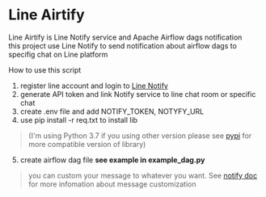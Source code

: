 # Line Airtify
Line Airtify is Line Notify service and Apache Airflow dags notification  
this project use Line Notify to send notification about airflow dags to specifig chat on Line platform  

How to use this script  
1. register line account and login to [Line Notify](https://notify-bot.line.me/)
2. generate API token and link Notify service to line chat room or specific chat
3. create .env file and add NOTIFY_TOKEN, NOTYFY_URL
4. use pip install -r req.txt to install lib  
> (I'm using Python 3.7 if you using other version please see [pypi](https://pypi.org/) for more compatible version of library)
5. create airflow dag file __see example in example_dag.py__
> you can custom your message to whatever you want. See [notify doc](https://notify-bot.line.me/doc/en/) for more infomation about message customization
